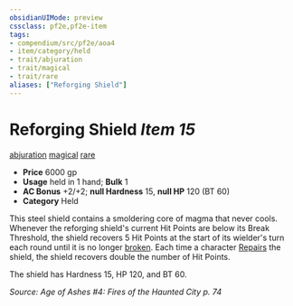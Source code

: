 ```yaml
---
obsidianUIMode: preview
cssclass: pf2e,pf2e-item
tags:
- compendium/src/pf2e/aoa4
- item/category/held
- trait/abjuration
- trait/magical
- trait/rare
aliases: ["Reforging Shield"]
---
```

# Reforging Shield *Item 15*  
[abjuration](../../../Rules/traits/abjuration.md)  [magical](../../../Rules/traits/magical.md)  [rare](../../../Rules/traits/rare.md)  

- **Price** 6000 gp
- **Usage** held in 1 hand; **Bulk** 1
- **AC Bonus** +2/+2; **null Hardness** 15, **null HP** 120 (BT 60)
- **Category** Held

This steel shield contains a smoldering core of magma that never cools. Whenever the reforging shield's current Hit Points are below its Break Threshold, the shield recovers 5 Hit Points at the start of its wielder's turn each round until it is no longer [broken](../../../Rules/conditions.md#Broken). Each time a character [Repairs](../../../Rules/actions/repair.md) the shield, the shield recovers double the number of Hit Points.

The shield has Hardness 15, HP 120, and BT 60.

*Source: Age of Ashes #4: Fires of the Haunted City p. 74*